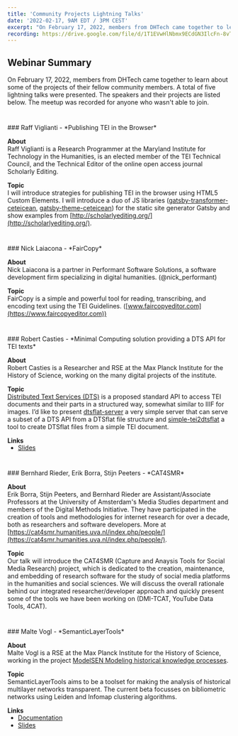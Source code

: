 ```yaml
---
title: 'Community Projects Lightning Talks'
date: '2022-02-17, 9AM EDT / 3PM CEST'
excerpt: "On February 17, 2022, members from DHTech came together to learn about some of the projects of community members."
recording: https://drive.google.com/file/d/1T1EVwHlNbmx9ECdGN3IlcFn-8vT92nBZ/view?usp=sharing
---
```


## Webinar Summary

On February 17, 2022, members from DHTech came together to learn about some of the projects of their fellow community members. A total of five lightning talks were presented. The speakers and their projects are listed below. The meetup was recorded for anyone who wasn't able to join.

<div style="margin-top: 40px;"></div>
### Raff Viglianti - *Publishing TEI in the Browser*

**About**  
Raff Viglianti is a Research Programmer at the Maryland Institute for Technology in the Humanities, is an elected member of the TEI Technical Council, and the Technical Editor of the online open access journal Scholarly Editing.

**Topic**  
I will introduce strategies for publishing TEI in the browser using HTML5 Custom Elements. I will introduce a duo of JS libraries ([gatsby-transformer-ceteicean](https://www.npmjs.com/package/gatsby-transformer-ceteicean), [gatsby-theme-ceteicean](https://www.npmjs.com/package/gatsby-theme-ceteicean)) for the static site generator Gatsby and show examples from [http://scholarlyediting.org/](http://scholarlyediting.org/).

<div style="margin-top: 40px;"></div>
### Nick Laiacona - *FairCopy*

**About**  
Nick Laiacona is a partner in Performant Software Solutions, a software development firm specializing in digital humanities. (@nick_performant)

**Topic**  
FairCopy is a simple and powerful tool for reading, transcribing, and encoding text using the TEI Guidelines. ([www.faircopyeditor.com](https://www.faircopyeditor.com))

<div style="margin-top: 40px;"></div>
### Robert Casties - *Minimal Computing solution providing a DTS API for TEI texts*

**About**  
Robert Casties is a Researcher and RSE at the Max Planck Institute for the History of Science, working on the many digital projects of the institute.

**Topic**  
[Distributed Text Services (DTS)](https://distributed-text-services.github.io/specifications/) is a proposed standard API to access TEI documents and their parts in a structured way, somewhat similar to IIIF for images. I’d like to present [dtsflat-server](https://github.com/robcast/dtsflat-server) a very simple server that can serve a subset of a DTS API from a DTSflat file structure and [simple-tei2dtsflat](https://github.com/robcast/simple-tei2dtsflat) a tool to create DTSflat files from a simple TEI document.

**Links**
<ul style="margin-top: -15px">
<li><a href="{{ site.baseurl }}/assets/files/2022-02-17-dh-tech-dtsflat.pdf">Slides</a></li>
</ul>

<div style="margin-top: 40px;"></div>
### Bernhard Rieder, Erik Borra, Stijn Peeters - *CAT4SMR*

**About**  
Erik Borra, Stijn Peeters, and Bernhard Rieder are Assistant/Associate Professors at the University of Amsterdam's Media Studies department and members of the Digital Methods Initiative. They have participated in the creation of tools and methodologies for internet research for over a decade, both as researchers and software developers. More at [https://cat4smr.humanities.uva.nl/index.php/people/](https://cat4smr.humanities.uva.nl/index.php/people/).

**Topic**  
Our talk will introduce the CAT4SMR (Capture and Anaysis Tools for Social Media Research) project, which is dedicated to the creation, maintenance, and embedding of research software for the study of social media platforms in the humanities and social sciences. We will discuss the overall rationale behind our integrated researcher/developer approach and quickly present some of the tools we have been working on (DMI-TCAT, YouTube Data Tools, 4CAT).


<div style="margin-top: 40px;"></div>
### Malte Vogl  - *SemanticLayerTools*

**About**  
Malte Vogl is a RSE at the Max Planck Institute for the History of Science, working in the project [ModelSEN Modeling historical knowledge processes](https://modelsen.mpiwg-berlin.mpg.de/de/).

**Topic**  
SemanticLayerTools aims to be a toolset for making the analysis of historical multilayer networks transparent. The current beta focusses on bibliometric networks using Leiden and Infomap clustering algorithms.

**Links**
<ul style="margin-top: -15px">
<li><a href="https://semanticlayertools.readthedocs.io">Documentation</a></li>
<li><a href="{{ site.baseurl }}/assets/files/2022-02-17-SemanticLayerTools.pdf">Slides</a></li>
</ul>
